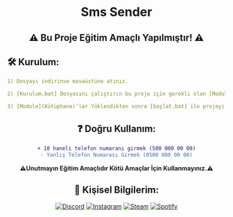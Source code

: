 <div align="center">

# Sms Sender

## ⚠️ Bu Proje Eğitim Amaçlı Yapılmıştır! ⚠️

</p>
</div>

## 🛠️ Kurulum:

```yaml
1) Dosyayı indirinve masaüstüne atınız.

2) [Kurulum.bat] Dosyasını çalıştırın bu proje için gerekli olan [Module](Kütüphane)'leri indiricektir.

3) [Module](Kütüphane)'ler Yüklendikten sonra [başlat.bat] ile projeyi çalıştırabilirsiniz.
```

<div align="center">
</p>

## ❓ Doğru Kullanım:

```diff
+ 10 haneli telefon numaranı girmek (500 000 00 00)
- Yanlış Telefon Numarası Girmek (0500 000 00 00)
```
<strong>⚠️Unutmayın Eğitim Amaçlıdır Kötü Amaçlar İçin Kullanmayınız.⚠️</strong>

</p>

 ## 📄 Kişisel Bilgilerim:
    
[![Discord](https://img.shields.io/badge/Discord-%235865F2.svg?style=for-the-badge&logo=discord&logoColor=white)](https://discord.com/users/1015356240492245054)
[![Instagram](https://img.shields.io/badge/Instagram-%23E4405F.svg?style=for-the-badge&logo=Instagram&logoColor=white)](https://instagram.com/lweaxo)
[![Steam](https://img.shields.io/badge/steam-%23000000.svg?style=for-the-badge&logo=steam&logoColor=white)](https://steamcommunity.com/profiles/76561199446923287/)
[![Spotify](https://img.shields.io/badge/Spotify-1ED760?style=for-the-badge&logo=spotify&logoColor=white)](https://open.spotify.com/user/312jpshp3zb376xfqiikblv3vm6a)

</div>